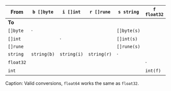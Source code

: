  From      | `b []byte`     | `i []int`      | `r []rune`     | `s string`     | `f float32`    | `i int`
-----------|----------------|----------------|----------------|----------------|----------------|-------------
     **To**|                |                |                |                |                |
  `[]byte` |      ·         |                |                | `[]byte(s)`    |                |
  `[]int`  |                |       ·        |                | `[]int(s)`     |                |
  `[]rune` |                |                |                | `[]rune(s)`    |                |
  `string` | `string(b)`    | `string(i)`    | `string(r)`    |       ·        |                |
 `float32` |                |                |                |                |        ·       | `float32(i)`
     `int` |                |                |                |                | `int(f)`       |     ·
Caption: Valid conversions, `float64` works the same as `float32`.
